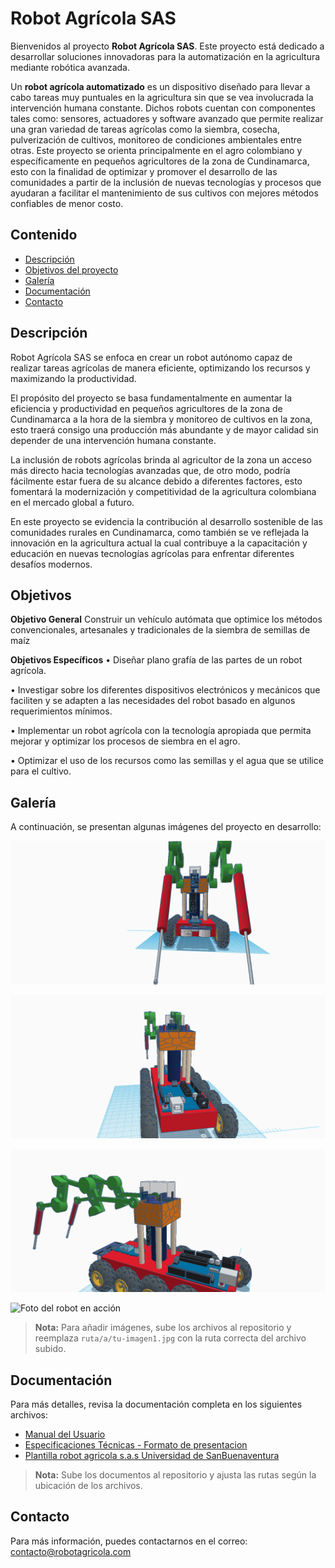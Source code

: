 # Robot Agrícola SAS

Bienvenidos al proyecto **Robot Agrícola SAS**. Este proyecto está dedicado a desarrollar soluciones innovadoras para la automatización en la agricultura mediante robótica avanzada.


Un **robot agrícola automatizado** es un dispositivo diseñado para llevar a cabo tareas muy puntuales en la agricultura sin que se vea involucrada la intervención humana constante. Dichos robots cuentan con componentes tales como: sensores, actuadores y software avanzado que permite realizar una gran variedad de tareas agrícolas como la siembra, cosecha, pulverización de cultivos, monitoreo de condiciones ambientales entre otras.
Este proyecto se orienta principalmente en el agro colombiano y específicamente en pequeños agricultores de la zona de Cundinamarca, esto con la finalidad de optimizar y promover el desarrollo de las comunidades a partir de la inclusión de nuevas tecnologías y procesos que ayudaran a facilitar el mantenimiento de sus cultivos con mejores métodos confiables de menor costo. 


## Contenido

- [Descripción](#descripción)
- [Objetivos del proyecto](#Objetivos)
- [Galería](#galería)
- [Documentación](#documentación)
- [Contacto](#contacto)















## Descripción

Robot Agrícola SAS se enfoca en crear un robot autónomo capaz de realizar tareas agrícolas de manera eficiente, optimizando los recursos y maximizando la productividad.


El propósito del proyecto se basa fundamentalmente en aumentar la eficiencia y productividad en pequeños agricultores de la zona de Cundinamarca a la hora de la siembra y monitoreo de cultivos en la zona, esto traerá consigo una producción más abundante y de mayor calidad sin depender de una intervención humana constante.

La inclusión de robots agrícolas brinda al agricultor de la zona un acceso más directo hacia tecnologías avanzadas que, de otro modo, podría fácilmente estar fuera de su alcance debido a diferentes factores, esto fomentará la modernización y competitividad de la agricultura colombiana en el mercado global a futuro.

En este proyecto se evidencia la contribución al desarrollo sostenible de las comunidades rurales en Cundinamarca, como también se ve reflejada la innovación en la agricultura actual la cual contribuye a la capacitación y educación en nuevas tecnologías agrícolas para enfrentar diferentes desafíos modernos.





## Objetivos

**Objetivo General**
Construir un vehículo autómata que optimice los métodos convencionales, artesanales y tradicionales de la siembra de semillas de maíz 


**Objetivos Específicos**
•	Diseñar plano grafía de las partes de un robot agrícola.

•	Investigar sobre los diferentes dispositivos electrónicos y mecánicos que faciliten y se adapten a las necesidades del robot basado en algunos requerimientos mínimos.

•	Implementar un robot agrícola con la tecnología apropiada que permita mejorar y optimizar los procesos de siembra en el agro.

•	Optimizar el uso de los recursos como las semillas y el agua que se utilice para el cultivo.

















## Galería

A continuación, se presentan algunas imágenes del proyecto en desarrollo:

![Foto del robot en acción](https://github.com/cristianserrano770/proyecto-/blob/26c26520733b6d72ef08d65daee4ccaf9e7596cf/proyecto%20robot%20agricola/imagenes/Powerful%20Gaaris-Hango%20(2).png?raw=true)

![Foto del robot en acción](https://github.com/cristianserrano770/proyecto-/blob/26c26520733b6d72ef08d65daee4ccaf9e7596cf/proyecto%20robot%20agricola/imagenes/Powerful%20Gaaris-Hango%20(3).png?raw=true)

![Esquema del robot](https://github.com/cristianserrano770/proyecto-/blob/main/proyecto%20robot%20agricola/imagenes/Powerful%20Gaaris-Hango%20(1).png?raw=true)

![Foto del robot en acción](ruta/a/tu-imagen1.jpg)













> **Nota:** Para añadir imágenes, sube los archivos al repositorio y reemplaza `ruta/a/tu-imagen1.jpg` con la ruta correcta del archivo subido.

## Documentación

Para más detalles, revisa la documentación completa en los siguientes archivos:

- [Manual del Usuario](ruta/a/manual_usuario.pdf)
- [Especificaciones Técnicas - Formato de presentacion ](https://github.com/cristianserrano770/proyecto-/blob/26c26520733b6d72ef08d65daee4ccaf9e7596cf/proyecto%20robot%20agricola/documentos/formato-presentacion-Proyecto%20robot%20agricola%20sas.pdf)
- [Plantilla robot agricola s.a.s Universidad de SanBuenaventura](https://github.com/cristianserrano770/proyecto-/blob/a83979136dc07284273ca1e0c1c8cfb2573ba4ea/proyecto%20robot%20agricola/documentos/Informe%20proyecto%20robot%20agricola%20sas.pdf)

> **Nota:** Sube los documentos al repositorio y ajusta las rutas según la ubicación de los archivos.

## Contacto

Para más información, puedes contactarnos en el correo: contacto@robotagricola.com
